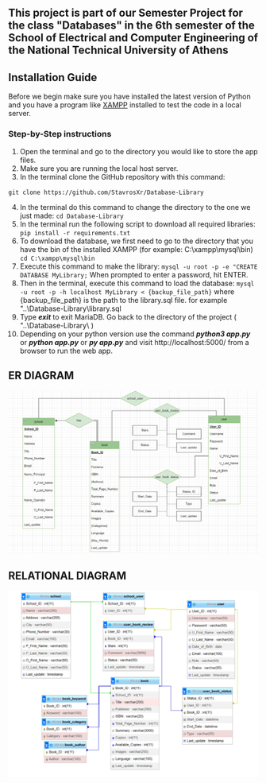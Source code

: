 ## This project is part of our Semester Project for the class "Databases" in the 6th semester of the School of Electrical and Computer Engineering of the National Technical University of Athens

## Installation Guide

Before we begin make sure you have installed the latest version of Python
and you have a program like [XAMPP](https://www.apachefriends.org/download.html) installed to test the code in a local server.

### Step-by-Step instructions

1. Open the terminal and go to the directory you would like to store the app files.
2. Make sure you are running the local host server.
3. In the terminal clone the GitHub repository with this command: 
```
git clone https://github.com/StavrosXr/Database-Library
```
4. In the terminal do this command to change the directory to the one we just made:
	```cd Database-Library```
5. In the terminal run the following script to download all required libraries:
	```pip install -r requirements.txt```
6. To download the database, we first need to go to the directory that you have the bin of the installed XAMPP (for example: C:\xampp\mysql\bin)
	```cd C:\xampp\mysql\bin```
7. Execute this command to make the library:
	```mysql -u root -p -e "CREATE DATABASE MyLibrary;```
	When prompted to enter a password, hit ENTER.
8. Then in the terminal, execute this command to load the database:
	```mysql -u root -p -h localhost MyLibrary < {backup_file_path}```
	where {backup_file_path} is the path to the library.sql file. 
	for example "..\Database-Library\library.sql
9. Type ***exit*** to exit MariaDB. Go back to the directory of the project ( "..\Database-Library\ ) 
10. Depending on your python version use the command ***python3 app.py*** or ***python app.py*** or ***py app.py*** and visit http://localhost:5000/ from a browser to run the web app.
	
## ER DIAGRAM
![Alt text](Diagrams/ER-DIAGRAM.png "ER-DIAGRAM")

## RELATIONAL DIAGRAM
![Alt text](Diagrams/RELATIONAL-DIAGRAM.png "ER-DIAGRAM")
